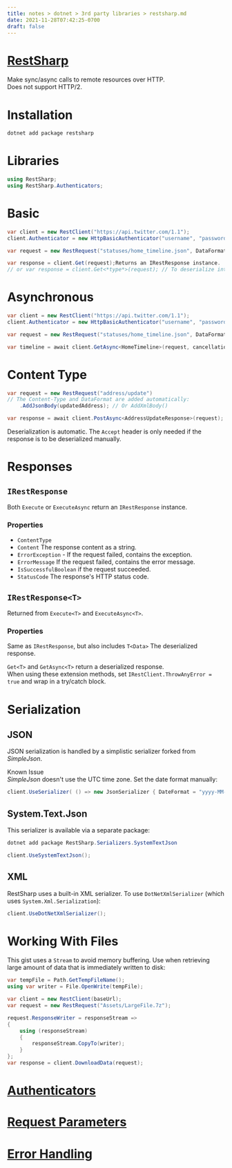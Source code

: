 ```yaml
---
title: notes > dotnet > 3rd party libraries > restsharp.md
date: 2021-11-28T07:42:25-0700
draft: false
---
```

# [RestSharp](https://restsharp.dev/getting-started/)
Make sync/async calls to remote resources over HTTP.  
Does not support HTTP/2.

# Installation
```powershell
dotnet add package restsharp
```

# Libraries
```cs
using RestSharp;
using RestSharp.Authenticators;
```

# Basic
```cs
var client = new RestClient("https://api.twitter.com/1.1");
client.Authenticator = new HttpBasicAuthenticator("username", "password");

var request = new RestRequest("statuses/home_timeline.json", DataFormat.Json);

var response = client.Get(request);Returns an IRestResponse instance.
// or var response = client.Get<*type*>(request); // To deserialize into .NET classes.
```

# Asynchronous
```cs
var client = new RestClient("https://api.twitter.com/1.1");
client.Authenticator = new HttpBasicAuthenticator("username", "password");

var request = new RestRequest("statuses/home_timeline.json", DataFormat.Json);

var timeline = await client.GetAsync<HomeTimeline>(request, cancellationToken);cancellationToken is optional.
```

# Content Type
```cs
var request = new RestRequest("address/update")
// The Content-Type and DataFormat are added automatically:
    .AddJsonBody(updatedAddress); // Or AddXmlBody()

var response = await client.PostAsync<AddressUpdateResponse>(request);
```

Deserialization is automatic. The `Accept` header is only needed if the response is to be deserialized manually.

# Responses
## `IRestResponse`
Both `Execute` or `ExecuteAsync` return an `IRestResponse` instance.

### Properties
- `ContentType`
- `Content`  The response content as a string.
- `ErrorException` - If the request failed, contains the exception.
- `ErrorMessage` If the request failed, contains the error message.
- `IsSuccessfulBoolean` if the request succeeded.
- `StatusCode` The response's HTTP status code.

## `IRestResponse<T>`
Returned from `Execute<T>` and `ExecuteAsync<T>`.

### Properties
Same as `IRestResponse`, but also includes `T<Data>` The deserialized response.

`Get<T>` and `GetAsync<T>` return a deserialized response.  
When using these extension methods, set `IRestClient.ThrowAnyError = true` and wrap in a try/catch block.

# Serialization
## JSON
JSON serialization is handled by a simplistic serializer forked from *SimpleJson*.

<o>Known Issue</o>  
*SimpleJson* doesn't use the UTC time zone. Set the date format manually:  
```cs
client.UseSerializer( () => new JsonSerializer { DateFormat = "yyyy-MM-ddTHH:mm:ss.FFFFFFFZ" } );
```

## System.Text.Json
This serializer is available via a separate package:
```powershell
dotnet add package RestSharp.Serializers.SystemTextJson
```
```cs
client.UseSystemTextJson();
```

## XML
RestSharp uses a built-in XML serializer.
To use `DotNetXmlSerializer` (which uses `System.Xml.Serialization`):
```cs
client.UseDotNetXmlSerializer();
```

# Working With Files
This gist uses a `Stream` to avoid memory buffering.  Use when retrieving large amount of data that is immediately written to disk:
```cs
var tempFile = Path.GetTempFileName();
using var writer = File.OpenWrite(tempFile);

var client = new RestClient(baseUrl);
var request = new RestRequest("Assets/LargeFile.7z");

request.ResponseWriter = responseStream =>
{
    using (responseStream)
    {
        responseStream.CopyTo(writer);
    }
};
var response = client.DownloadData(request);
```

# [Authenticators](https://restsharp.dev/usage/authenticators.html#authenticators)

# [Request Parameters](https://restsharp.dev/usage/parameters.html#request-parameters)

# [Error Handling](https://restsharp.dev/usage/exceptions.html)
